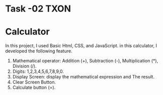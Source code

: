 # Task -02 TXON
# Calculator

In this project, I used Basic Html, CSS, and JavaScript.
in this calculator, I developed the following feature.
1. Mathematical operator: Addition (+), Subtraction (-), Multiplication (*), Division (/).
2. Digits: 1,2,3,4,5,6,7,8,9,0.
3. Display Screen: display the mathematical expression and
The result.
4. Clear Screen Button.
5. Calculate button (=).

